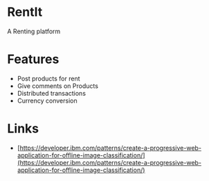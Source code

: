 # RentIt


A Renting platform







# Features  

- Post products for rent  
- Give comments on Products  
- Distributed transactions  
- Currency conversion  




















# Links  


- [https://developer.ibm.com/patterns/create-a-progressive-web-application-for-offline-image-classification/](https://developer.ibm.com/patterns/create-a-progressive-web-application-for-offline-image-classification/)  
